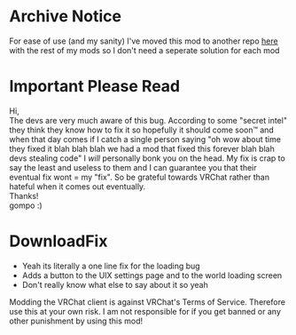 # Archive Notice

For ease of use (and my sanity) I've moved this mod to another repo [here](https://github.com/gompocp/VRChatMods) with the rest of my mods so I don't need a seperate solution for each mod

# Important Please Read 
Hi, <br>
The devs are very much aware of this bug. According to some "secret intel" they think they know how to fix it so hopefully it should come soon™ and when that day comes if I catch a single person saying "oh wow about time they fixed it blah blah blah we had a mod that fixed this forever blah blah devs stealing code" I _will_ personally bonk you on the head. My fix is crap to say the least and useless to them and I can guarantee you that their eventual fix wont = my "fix". So be grateful towards VRChat rather than hateful when it comes out eventually. <br> Thanks!  <br> gompo :)
# DownloadFix <br>
- Yeah its literally a one line fix for the loading bug  <br>
- Adds a button to the UIX settings page and to the world loading screen <br>
- Don't really know what else to say about it so yeah <br>


Modding the VRChat client is against VRChat's Terms of Service. Therefore use this at your own risk. I am not responsible for if you get banned or any other punishment by using this mod!
